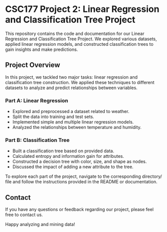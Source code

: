 # CSC177 Project 2: Linear Regression and Classification Tree Project

This repository contains the code and documentation for our Linear Regression and Classification Tree Project. We explored various datasets, applied linear regression models, and constructed classification trees to gain insights and make predictions.

## Project Overview
In this project, we tackled two major tasks: linear regression and classification tree construction. We applied these techniques to different datasets to analyze and predict relationships between variables.

### Part A: Linear Regression
- Explored and preprocessed a dataset related to weather.
- Split the data into training and test sets.
- Implemented simple and multiple linear regression models.
- Analyzed the relationships between temperature and humidity.

### Part B: Classification Tree
- Built a classification tree based on provided data.
- Calculated entropy and information gain for attributes.
- Constructed a decision tree with color, size, and shape as nodes.
- Discussed the impact of adding a new attribute to the tree.

To explore each part of the project, navigate to the corresponding directory/ file and follow the instructions provided in the README or documentation.

## Contact
If you have any questions or feedback regarding our project, please feel free to contact us.

Happy analyzing and mining data!
